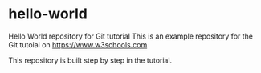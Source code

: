 # hello-world
Hello World repository for Git tutorial
This is an example repository for the Git tutoial on https://www.w3schools.com

This repository is built step by step in the tutorial.


